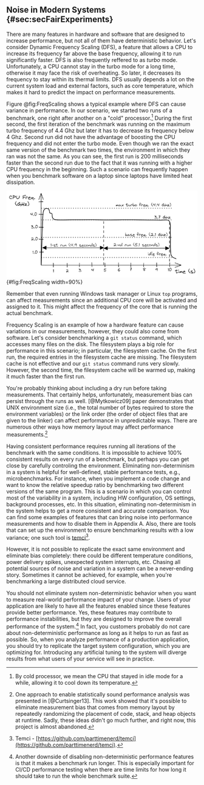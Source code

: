 ## Noise in Modern Systems {#sec:secFairExperiments}

There are many features in hardware and software that are designed to increase performance, but not all of them have deterministic behavior. Let's consider Dynamic Frequency Scaling (DFS), a feature that allows a CPU to increase its frequency far above the base frequency, allowing it to run significantly faster. DFS is also frequently reffered to as *turbo* mode. Unfortunately, a CPU cannot stay in the turbo mode for a long time, otherwise it may face the risk of overheating. So later, it decreases its frequency to stay within its thermal limits. DFS usually depends a lot on the current system load and external factors, such as core temperature, which makes it hard to predict the impact on performance measurements.

Figure @fig:FreqScaling shows a typical example where DFS can cause variance in performance. In our scenario, we started two runs of a benchmark, one right after another on a "cold" processor.[^1] During the first second, the first iteration of the benchmark was running on the maximum turbo frequency of 4.4 Ghz but later it has to decrease its frequency below 4 Ghz. Second run did not have the advantage of boosting the CPU frequency and did not enter the turbo mode. Even though we ran the exact same version of the benchmark two times, the environment in which they ran was not the same. As you can see, the first run is 200 milliseconds faster than the second run due to the fact that it was running with a higher CPU frequency in the beginning. Such a scenario can frequently happen when you benchmark software on a laptop since laptops have limited heat dissipation.

![Variance in performance caused by dynamic frequency scaling: the first run is 200 milliseconds faster than the second.](../../img/measurements/FreqScaling.jpg){#fig:FreqScaling width=90%}

Remember that even running Windows task manager or Linux `top` programs, can affect measurements since an additional CPU core will be activated and assigned to it. This might affect the frequency of the core that is running the actual benchmark.

Frequency Scaling is an example of how a hardware feature can cause variations in our measurements, however, they could also come from software. Let's consider benchmarking a `git status` command, which accesses many files on the disk. The filesystem plays a big role for performance in this scenario; in particular, the filesystem cache. On the first run, the required entries in the filesystem cache are missing. The filesystem cache is not effective and our `git status` command runs very slowly. However, the second time, the filesystem cache will be warmed up, making it much faster than the first run.

You're probably thinking about including a dry run before taking measurements. That certainly helps, unfortunately, measurement bias can persist through the runs as well. [@Mytkowicz09] paper demonstrates that UNIX environment size (i.e., the total number of bytes required to store the environment variables) or the link order (the order of object files that are given to the linker) can affect performance in unpredictable ways. There are numerous other ways how memory layout may affect performance measurements.[^2]

Having consistent performance requires running all iterations of the benchmark with the same conditions. It is impossible to achieve 100% consistent results on every run of a benchmark, but perhaps you can get close by carefully controling the environment. Eliminating non-determinism in a system is helpful for well-defined, stable performance tests, e.g., microbenchmarks. For instance, when you implement a code change and want to know the relative speedup ratio by benchmarking two different versions of the same program. This is a scenario in which you can control most of the variability in a system, including HW configuration, OS settings, background processes, etc. In this situation, eliminating non-determinism in the system helps to get a more consistent and accurate comparison. You can find some examples of features that can bring noise into performance measurements and how to disable them in Appendix A. Also, there are tools that can set up the environment to ensure benchmarking results with a low variance; one such tool is [temci](https://github.com/parttimenerd/temci)[^14].

However, it is not possible to replicate the exact same environment and eliminate bias completely: there could be different temperature conditions, power delivery spikes, unexpected system interrupts, etc. Chasing all potential sources of noise and variation in a system can be a never-ending story. Sometimes it cannot be achieved, for example, when you're benchmarking a large distributed cloud service.

You should not eliminate system non-deterministic behavior when you want to measure real-world performance impact of your change. Users of your application are likely to have all the features enabled since these features provide better performance. Yes, these features may contribute to performance instabilities, but they are designed to improve the overall performance of the system.[^3] In fact, you customers probably do not care about non-deterministic performance as long as it helps to run as fast as possible. So, when you analyze performance of a production application, you should try to replicate the target system configuration, which you are optimizing for. Introducing any artificial tuning to the system will diverge results from what users of your service will see in practice.

[^1]: By cold processor, we mean the CPU that stayed in idle mode for a while, allowing it to cool down its temperature. 
[^2]: One approach to enable statistically sound performance analysis was presented in [@Curtsinger13]. This work showed that it's possible to eliminate measurement bias that comes from memory layout by repeatedly randomizing the placement of code, stack, and heap objects at runtime. Sadly, these ideas didn't go much further, and right now, this project is almost abandoned.
[^3]: Another downside of disabling non-deterministic performance features is that it makes a benchmark run longer. This is especially important for CI/CD performance testing when there are time limits for how long it should take to run the whole benchmark suite.
[^14]: Temci - [https://github.com/parttimenerd/temci](https://github.com/parttimenerd/temci).
